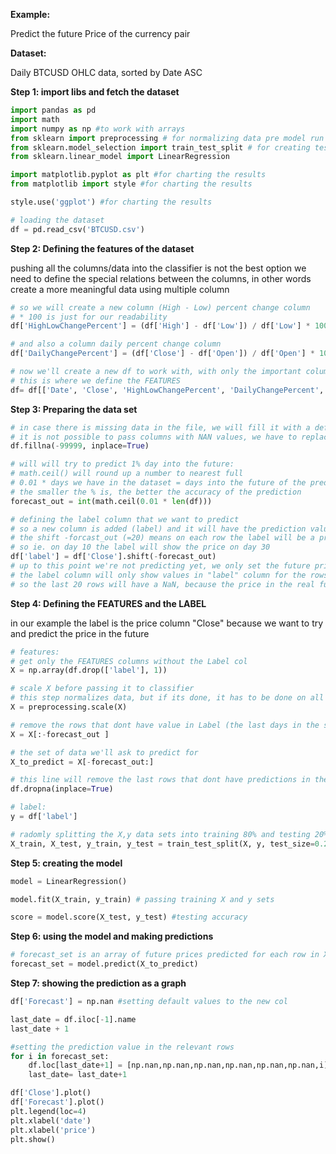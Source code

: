 **Example:**

Predict the future Price of the currency pair

**Dataset:** 

Daily BTCUSD OHLC data, sorted by Date ASC

**Step 1: import libs and fetch the dataset**
```python
import pandas as pd
import math
import numpy as np #to work with arrays
from sklearn import preprocessing # for normalizing data pre model run
from sklearn.model_selection import train_test_split # for creating testing and training samples 
from sklearn.linear_model import LinearRegression 

import matplotlib.pyplot as plt #for charting the results
from matplotlib import style #for charting the results

style.use('ggplot') #for charting the results

# loading the dataset
df = pd.read_csv('BTCUSD.csv')
```

**Step 2: Defining the features of the dataset**

pushing all the columns/data into the classifier is not the best option 
we need to define the special relations between the columns, 
in other words create a more meaningful data using multiple column

```python
# so we will create a new column (High - Low) percent change column 
# * 100 is just for our readability
df['HighLowChangePercent'] = (df['High'] - df['Low']) / df['Low'] * 100.0

# and also a column daily percent change column  
df['DailyChangePercent'] = (df['Close'] - df['Open']) / df['Open'] * 100.0

# now we'll create a new df to work with, with only the important columns we need
# this is where we define the FEATURES
df= df[['Date', 'Close', 'HighLowChangePercent', 'DailyChangePercent', 'VolumeBTC', 'VolumeUSD']]
```

**Step 3: Preparing the data set**
```python
# in case there is missing data in the file, we will fill it with a default
# it is not possible to pass columns with NAN values, we have to replace them with some value
df.fillna(-99999, inplace=True)

# will will try to predict 1% day into the future:
# math.ceil() will round up a number to nearest full
# 0.01 * days we have in the dataset = days into the future of the prediction. i.e. the price in 20 days.
# the smaller the % is, the better the accuracy of the prediction
forecast_out = int(math.ceil(0.01 * len(df)))

# defining the label column that we want to predict
# so a new column is added (label) and it will have the prediction value for each row
# the shift -forcast_out (=20) means on each row the label will be a prediction of the price in 20 days
# so ie. on day 10 the label will show the price on day 30
df['label'] = df['Close'].shift(-forecast_out)
# up to this point we're not predicting yet, we only set the future price based on the data that is already in the dataset
# the label column will only show values in "label" column for the rows that have a +20 days price.
# so the last 20 rows will have a NaN, because the price in the real future is not in the dataset and needs to be predicted
```

**Step 4: Defining the FEATURES and the LABEL**

in our example the label is the price column "Close" 
because we want to try and predict the price in the future

```python
# features:
# get only the FEATURES columns without the Label col
X = np.array(df.drop(['label'], 1))

# scale X before passing it to classifier
# this step normalizes data, but if its done, it has to be done on all data, training, testing, and later on the real query data
X = preprocessing.scale(X)

# remove the rows that dont have value in Label (the last days in the set)
X = X[:-forecast_out ]

# the set of data we'll ask to predict for
X_to_predict = X[-forecast_out:]

# this line will remove the last rows that dont have predictions in the Label
df.dropna(inplace=True)

# label:
y = df['label']

# radomly splitting the X,y data sets into training 80% and testing 20% sets
X_train, X_test, y_train, y_test = train_test_split(X, y, test_size=0.2)

```

**Step 5: creating the model**
```python
model = LinearRegression()

model.fit(X_train, y_train) # passing training X and y sets

score = model.score(X_test, y_test) #testing accuracy
```

**Step 6: using the model and making predictions**
```python
# forecast_set is an array of future prices predicted for each row in X_to_predict
forecast_set = model.predict(X_to_predict)
```

**Step 7: showing the prediction as a graph**
```python
df['Forecast'] = np.nan #setting default values to the new col

last_date = df.iloc[-1].name
last_date + 1

#setting the prediction value in the relevant rows
for i in forecast_set:
    df.loc[last_date+1] = [np.nan,np.nan,np.nan,np.nan,np.nan,np.nan,i]
    last_date= last_date+1

df['Close'].plot()
df['Forecast'].plot()
plt.legend(loc=4)
plt.xlabel('date')
plt.xlabel('price')
plt.show()
```
